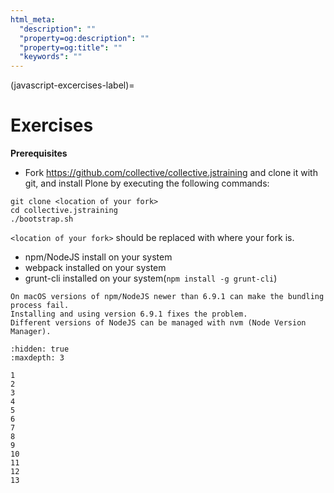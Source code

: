 ```yaml
---
html_meta:
  "description": ""
  "property=og:description": ""
  "property=og:title": ""
  "keywords": ""
---
```


(javascript-excercises-label)=

# Exercises

**Prerequisites**

- Fork <https://github.com/collective/collective.jstraining> and clone it with git, and install Plone by executing the following commands:

```shell
git clone <location of your fork>
cd collective.jstraining
./bootstrap.sh
```

`<location of your fork>` should be replaced with where your fork is.

- npm/NodeJS install on your system
- webpack installed on your system
- grunt-cli installed on your system(`npm install -g grunt-cli`)

```{note}
On macOS versions of npm/NodeJS newer than 6.9.1 can make the bundling process fail.
Installing and using version 6.9.1 fixes the problem.
Different versions of NodeJS can be managed with nvm (Node Version Manager).
```

```{toctree}
:hidden: true
:maxdepth: 3

1
2
3
4
5
6
7
8
9
10
11
12
13
```
